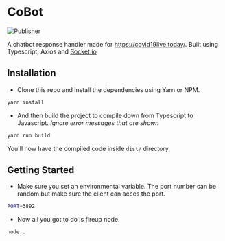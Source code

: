 # CoBot

![Publisher](https://github.com/smartclash/CoBot/workflows/Publisher/badge.svg)

A chatbot response handler made for https://covid19live.today/. Built using Typescript, Axios and [Socket.io](https://socket.io/)

## Installation

- Clone this repo and install the dependencies using Yarn or NPM.

```bash
yarn install
```

- And then build the project to compile down from Typescript to Javascript. _Ignore error messages that are shown_

```bash
yarn run build
```

You'll now have the compiled code inside `dist/` directory.

## Getting Started

- Make sure you set an environmental variable. The port number can be random but make sure the client can acces the port.

```bash
PORT=3892
```

- Now all you got to do is fireup node.

```
node .
```
